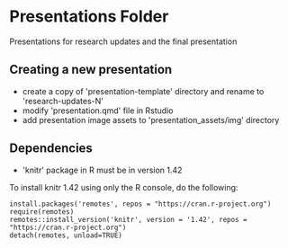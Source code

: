 # Presentations Folder
Presentations for research updates and the final presentation

## Creating a new presentation
* create a copy of 'presentation-template' directory and rename to 'research-updates-N'
* modify 'presentation.qmd' file in Rstudio
* add presentation image assets to 'presentation_assets/img' directory

## Dependencies
* 'knitr' package in R must be in version 1.42

To install knitr 1.42 using only the R console, do the following:
```
install.packages('remotes', repos = "https://cran.r-project.org")
require(remotes)
remotes::install_version('knitr', version = '1.42', repos = "https://cran.r-project.org")
detach(remotes, unload=TRUE)
```

